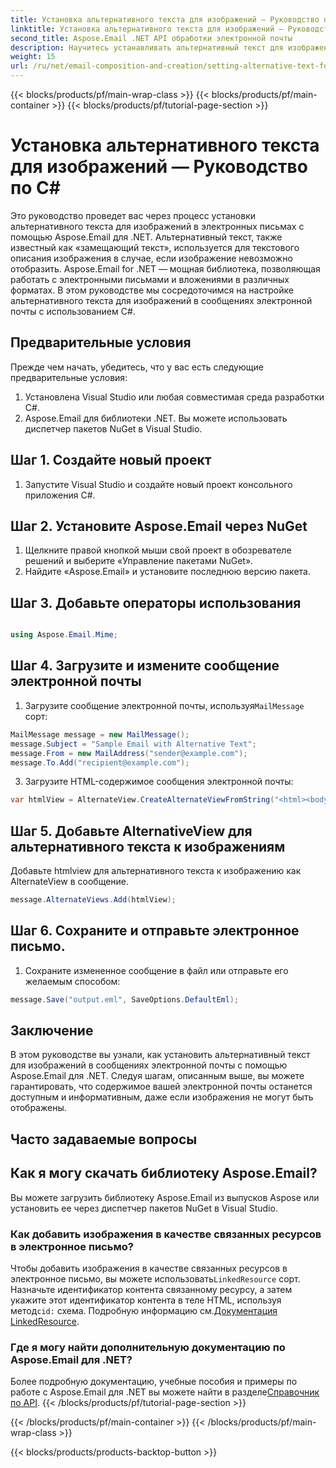 ```yaml
---
title: Установка альтернативного текста для изображений — Руководство по C#
linktitle: Установка альтернативного текста для изображений — Руководство по C#
second_title: Aspose.Email .NET API обработки электронной почты
description: Научитесь устанавливать альтернативный текст для изображений в электронных письмах с помощью Aspose.Email для .NET. Обеспечьте доступность с помощью четкого альтернативного текста. Документация и код включены.
weight: 15
url: /ru/net/email-composition-and-creation/setting-alternative-text-for-images-csharp-guide/
---
```


{{< blocks/products/pf/main-wrap-class >}}
{{< blocks/products/pf/main-container >}}
{{< blocks/products/pf/tutorial-page-section >}}

# Установка альтернативного текста для изображений — Руководство по C#


Это руководство проведет вас через процесс установки альтернативного текста для изображений в электронных письмах с помощью Aspose.Email для .NET. Альтернативный текст, также известный как «замещающий текст», используется для текстового описания изображения в случае, если изображение невозможно отобразить. Aspose.Email for .NET — мощная библиотека, позволяющая работать с электронными письмами и вложениями в различных форматах. В этом руководстве мы сосредоточимся на настройке альтернативного текста для изображений в сообщениях электронной почты с использованием C#.

## Предварительные условия

Прежде чем начать, убедитесь, что у вас есть следующие предварительные условия:

1. Установлена Visual Studio или любая совместимая среда разработки C#.
2. Aspose.Email для библиотеки .NET. Вы можете использовать диспетчер пакетов NuGet в Visual Studio.

## Шаг 1. Создайте новый проект

1. Запустите Visual Studio и создайте новый проект консольного приложения C#.

## Шаг 2. Установите Aspose.Email через NuGet

1. Щелкните правой кнопкой мыши свой проект в обозревателе решений и выберите «Управление пакетами NuGet».
2. Найдите «Aspose.Email» и установите последнюю версию пакета.

## Шаг 3. Добавьте операторы использования

```csharp

using Aspose.Email.Mime;
```

## Шаг 4. Загрузите и измените сообщение электронной почты

1.  Загрузите сообщение электронной почты, используя`MailMessage` сорт:

```csharp
MailMessage message = new MailMessage();
message.Subject = "Sample Email with Alternative Text";
message.From = new MailAddress("sender@example.com");
message.To.Add("recipient@example.com");
```

3. Загрузите HTML-содержимое сообщения электронной почты:

```csharp
var htmlView = AlternateView.CreateAlternateViewFromString("<html><body><img src='cid:logo.jpg' alt='Company Logo'></body></html>", null, "text/html");
```

## Шаг 5. Добавьте AlternativeView для альтернативного текста к изображениям

Добавьте htmlview для альтернативного текста к изображению как AlternateView в сообщение. 
```csharp
message.AlternateViews.Add(htmlView);
```

## Шаг 6. Сохраните и отправьте электронное письмо.

1. Сохраните измененное сообщение в файл или отправьте его желаемым способом:

```csharp
message.Save("output.eml", SaveOptions.DefaultEml);
```

## Заключение

В этом руководстве вы узнали, как установить альтернативный текст для изображений в сообщениях электронной почты с помощью Aspose.Email для .NET. Следуя шагам, описанным выше, вы можете гарантировать, что содержимое вашей электронной почты останется доступным и информативным, даже если изображения не могут быть отображены.

## Часто задаваемые вопросы

## Как я могу скачать библиотеку Aspose.Email?

Вы можете загрузить библиотеку Aspose.Email из выпусков Aspose или установить ее через диспетчер пакетов NuGet в Visual Studio.

### Как добавить изображения в качестве связанных ресурсов в электронное письмо?

Чтобы добавить изображения в качестве связанных ресурсов в электронное письмо, вы можете использовать`LinkedResource` сорт. Назначьте идентификатор контента связанному ресурсу, а затем укажите этот идентификатор контента в теле HTML, используя метод`cid:` схема. Подробную информацию см.[Документация LinkedResource](https://reference.aspose.com/email/net/aspose.email/linkedresource/).
### Где я могу найти дополнительную документацию по Aspose.Email для .NET?

 Более подробную документацию, учебные пособия и примеры по работе с Aspose.Email для .NET вы можете найти в разделе[Справочник по API](https://reference.aspose.com/email/net/).
{{< /blocks/products/pf/tutorial-page-section >}}

{{< /blocks/products/pf/main-container >}}
{{< /blocks/products/pf/main-wrap-class >}}

{{< blocks/products/products-backtop-button >}}
